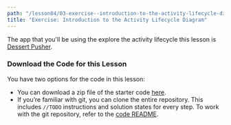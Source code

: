 ```yaml
---
path: "/lesson04/03-exercise--introduction-to-the-activity-lifecycle-diagram"
title: "Exercise: Introduction to the Activity Lifecycle Diagram"
---
```


<youtube id="6KMm0quizrQ"></youtube>

<p>The app that you'll be using the explore the activity lifecycle this lesson is <a target="_blank" href="https://github.com/udacity/andfun-kotlin-dessert-pusher">Dessert Pusher</a>.</p>
<h3 id="download-the-code-for-this-lesson">Download the Code for this Lesson</h3>
<p>You have two options for the code in this lesson:</p>
<ul>
<li>You can download a zip file of the starter code <a target="_blank" href="starter-code.zip">here</a>.</li>
<li>If you’re familiar with git, you can clone the entire repository. This includes <code>//TODO</code> instructions and solution states for every step. To work with the git repository, refer to the <a target="_blank" href="https://github.com/udacity/andfun-kotlin-dessert-pusher/tree/starter-code#how-to-use-this-repo-while-taking-the-course">code README</a>.</li>
</ul>
